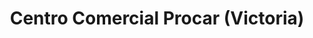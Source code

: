 ---
title: "Centro Comercial Procar (Victoria)"
url: /caracas/centro-comercial-procar-victoria/
shop: centro comercial
---